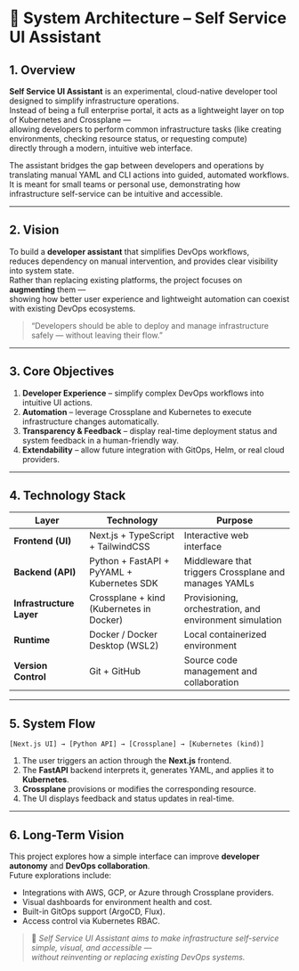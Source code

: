 # 🧩 System Architecture – Self Service UI Assistant

## 1. Overview
**Self Service UI Assistant** is an experimental, cloud-native developer tool designed to simplify infrastructure operations.  
Instead of being a full enterprise portal, it acts as a lightweight layer on top of Kubernetes and Crossplane —  
allowing developers to perform common infrastructure tasks (like creating environments, checking resource status, or requesting compute)  
directly through a modern, intuitive web interface.

The assistant bridges the gap between developers and operations by translating manual YAML and CLI actions into guided, automated workflows.  
It is meant for small teams or personal use, demonstrating how infrastructure self-service can be intuitive and accessible.

---

## 2. Vision
To build a **developer assistant** that simplifies DevOps workflows,  
reduces dependency on manual intervention, and provides clear visibility into system state.  
Rather than replacing existing platforms, the project focuses on **augmenting** them —  
showing how better user experience and lightweight automation can coexist with existing DevOps ecosystems.

> “Developers should be able to deploy and manage infrastructure safely — without leaving their flow.”

---

## 3. Core Objectives
1. **Developer Experience** – simplify complex DevOps workflows into intuitive UI actions.  
2. **Automation** – leverage Crossplane and Kubernetes to execute infrastructure changes automatically.  
3. **Transparency & Feedback** – display real-time deployment status and system feedback in a human-friendly way.  
4. **Extendability** – allow future integration with GitOps, Helm, or real cloud providers.

---

## 4. Technology Stack
| Layer | Technology | Purpose |
|-------|-------------|----------|
| **Frontend (UI)** | Next.js + TypeScript + TailwindCSS | Interactive web interface |
| **Backend (API)** | Python + FastAPI + PyYAML + Kubernetes SDK | Middleware that triggers Crossplane and manages YAMLs |
| **Infrastructure Layer** | Crossplane + kind (Kubernetes in Docker) | Provisioning, orchestration, and environment simulation |
| **Runtime** | Docker / Docker Desktop (WSL2) | Local containerized environment |
| **Version Control** | Git + GitHub | Source code management and collaboration |

---

## 5. System Flow
```
[Next.js UI] → [Python API] → [Crossplane] → [Kubernetes (kind)]
```
1. The user triggers an action through the **Next.js** frontend.  
2. The **FastAPI** backend interprets it, generates YAML, and applies it to **Kubernetes**.  
3. **Crossplane** provisions or modifies the corresponding resource.  
4. The UI displays feedback and status updates in real-time.

---

## 6. Long-Term Vision
This project explores how a simple interface can improve **developer autonomy** and **DevOps collaboration**.  
Future explorations include:
- Integrations with AWS, GCP, or Azure through Crossplane providers.  
- Visual dashboards for environment health and cost.  
- Built-in GitOps support (ArgoCD, Flux).  
- Access control via Kubernetes RBAC.  

> 🧠 *Self Service UI Assistant aims to make infrastructure self-service simple, visual, and accessible —  
> without reinventing or replacing existing DevOps systems.*
